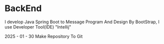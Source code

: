 # BackEnd
I develop Java Spring Boot to Message Program
And Design By BootStrap, 
I use Developer Tool(IDE) "Intellij"

2025 - 01 - 30
Make Repository To Git
